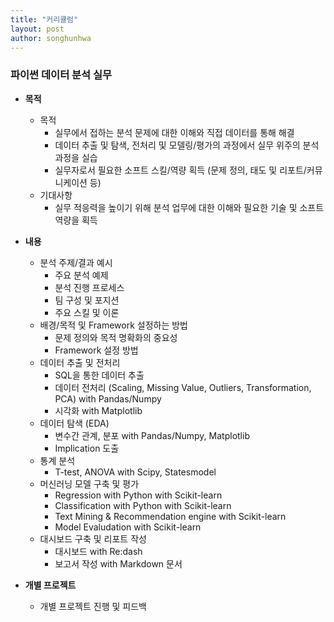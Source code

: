 ```yaml
---
title: "커리큘럼"
layout: post
author: songhunhwa
---
```


### 파이썬 데이터 분석 실무
- **목적**
	- 목적
		- 실무에서 접하는 분석 문제에 대한 이해와 직접 데이터를 통해 해결 
		- 데이터 추출 및 탐색, 전처리 및 모델링/평가의 과정에서 실무 위주의 분석 과정을 실습
		- 실무자로서 필요한 소프트 스킬/역량 획득 (문제 정의, 태도 및 리포트/커뮤니케이션 등)
	- 기대사항
		- 실무 적응력을 높이기 위해 분석 업무에 대한 이해와 필요한 기술 및 소프트 역량을 획득
		
- **내용**
	- 분석 주제/결과 예시
		- 주요 분석 예제
		- 분석 진행 프로세스
		- 팀 구성 및 포지션
		- 주요 스킬 및 이론
	- 배경/목적 및 Framework 설정하는 방법
		- 문제 정의와 목적 명확화의 중요성
		- Framework 설정 방법
	- 데이터 추출 및 전처리
		- SQL을 통한 데이터 추출
		- 데이터 전처리 (Scaling, Missing Value, Outliers, Transformation, PCA) with Pandas/Numpy
		- 시각화 with Matplotlib
	- 데이터 탐색 (EDA)
		- 변수간 관계, 분포 with Pandas/Numpy, Matplotlib
		- Implication 도출
	- 통계 분석
		- T-test, ANOVA with Scipy, Statesmodel
	- 머신러닝 모델 구축 및 평가
		- Regression with Python with Scikit-learn
		- Classification with Python with Scikit-learn
		- Text Mining & Recommendation engine with Scikit-learn
		- Model Evaludation with Scikit-learn
	- 대시보드 구축 및 리포트 작성
		- 대시보드 with Re:dash
		- 보고서 작성 with Markdown 문서
	
- **개별 프로젝트**
	- 개별 프로젝트 진행 및 피드백
